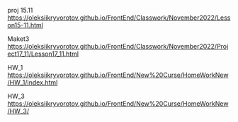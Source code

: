 proj 15.11   https://oleksiikryvorotov.github.io/FrontEnd/Classwork/November2022/Lesson15-11.html



Maket3    https://oleksiikryvorotov.github.io/FrontEnd/Classwork/November2022/Project17_11/Lesson17_11.html



HW_1  https://oleksiikryvorotov.github.io/FrontEnd/New%20Curse/HomeWorkNew/HW_1/index.html


HW_3 https://oleksiikryvorotov.github.io/FrontEnd/New%20Curse/HomeWorkNew/HW_3/
